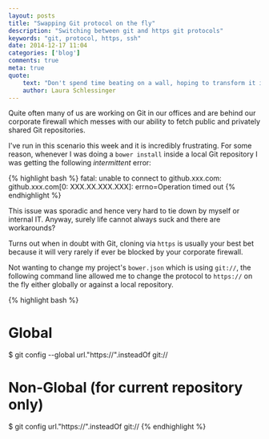 ```yaml
---
layout: posts
title: "Swapping Git protocol on the fly"
description: "Switching between git and https git protocols"
keywords: "git, protocol, https, ssh"
date: 2014-12-17 11:04
categories: ['blog']
comments: true
meta: true
quote:
    text: "Don't spend time beating on a wall, hoping to transform it into a door."
    author: Laura Schlessinger
---
```

Quite often many of us are working on Git in our offices and are behind our corporate firewall which
messes with our ability to fetch public and privately shared Git repositories.

I've run in this scenario this week and it is incredibly frustrating. For some reason, whenever I was
doing a `bower install` inside a local Git repository I was getting the following *intermittent* error:

{% highlight bash %}
fatal: unable to connect to github.xxx.com:
github.xxx.com[0: XXX.XX.XXX.XXX]: errno=Operation timed out
{% endhighlight %}

This issue was sporadic and hence very hard to tie down by myself or internal IT. Anyway, surely life
cannot always suck and there are workarounds?

Turns out when in doubt with Git, cloning via `https` is usually your best bet because it will very rarely
if ever be blocked by your corporate firewall.

Not wanting to change my project's `bower.json` which is using `git://`, the following command line allowed
me to change the protocol to `https://` on the fly either globally or against a local repository.

{% highlight bash %}
# Global
$ git config --global url."https://".insteadOf git://

# Non-Global (for current repository only)
$ git config url."https://".insteadOf git://
{% endhighlight %}
